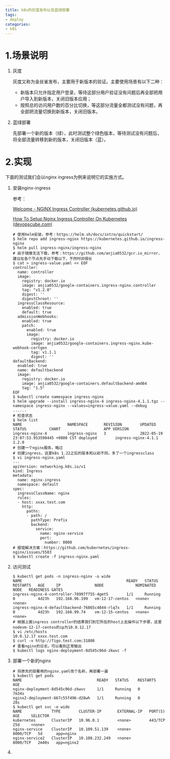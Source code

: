 ```yaml
---
title: k8s的灰度发布以及蓝绿部署
tags:
- deploy
categories:
- k8s
---
```


# 1.场景说明

1. 灰度

   灰度又称为金丝雀发布，主要用于新版本的验证。主要使用场景有以下二种：

   - 新版本只允许指定用户登录，等待这部分用户验证没有问题后再全部把用户导入到新版本，关闭旧版本应用；
   - 按照总的访问用户数的百分比切换，等这部分流量全都测试没有问题，再全部把流量切换到新版本，关闭旧版本。

2. 蓝绿部署

   先部署一个新的版本（绿），此时测试整个绿色版本，等待测试没有问题后，将全部流量转移到新的版本，关闭旧版本（蓝）。

# 2.实现

下面的测试我们会以nginx ingress为例来说明它的实施方式。

1. 安装nginx-ingress

   参考：

   [Welcome - NGINX Ingress Controller (kubernetes.github.io)](https://kubernetes.github.io/ingress-nginx/)

   [How To Setup Nginx Ingress Controller On Kubernetes (devopscube.com)](https://devopscube.com/setup-ingress-kubernetes-nginx-controller/)

   ~~~shell
   # 使用helm安装，参考：https://helm.sh/docs/intro/quickstart/
   $ helm repo add ingress-nginx https://kubernetes.github.io/ingress-nginx
   $ helm pull ingress-nginx/ingress-nginx
   # 由于镜像无法下载，参考：https://github.com/anjia0532/gcr.io_mirror，建议在各个节点先手动下载以下，不然时间很长
   $ cat > ingress-value.yaml << EOF
   controller:
     name: controller 
     image:
       registry: docker.io
       image: anjia0532/google-containers.ingress-nginx.controller
       tag: "v1.2.0"
       digest: ''
       digestChroot: ''
     ingressClassResource:
       enabled: true
       default: true
     admissionWebhooks:
       enabled: true
       patch:
         enabled: true
         image:
           registry: docker.io
           image: anjia0532/google-containers.ingress-nginx.kube-webhook-certgen
           tag: v1.1.1
           digest: ''
   defaultBackend:
     enabled: true
     name: defaultbackend
     image:
       registry: docker.io
       image: anjia0532/google-containers.defaultbackend-amd64
       tag: "1.5"
   EOF
   $ kubectl create namespace ingress-nginx
   $ helm upgrade --install ingress-nginx-4 ingress-nginx-4.1.1.tgz --namespace ingress-nginx --values=ingress-value.yaml --debug
   ......
   # 检查状态
   $ helm list
   NAME                    NAMESPACE       REVISION        UPDATED                                 STATUS          CHART                   APP VERSION
   ingress-nginx-4         ingress-nginx   3               2022-05-19 23:07:53.953598445 +0800 CST deployed        ingress-nginx-4.1.1     1.2.0
   # 创建一个nginx服务，略过
   # 创建ingress，这里k8s 1.22之后的版本和以前不同，多了一个ingressclass
   $ vi ingress-nginx.yaml
   ---
   apiVersion: networking.k8s.io/v1
   kind: Ingress
   metadata:
     name: nginx-ingress
     namespace: default
   spec:
     ingressClassName: nginx
     rules:
     - host: xxxx.test.com
       http:
         paths:
         - path: /
           pathType: Prefix
           backend:
             service:
               name: nginx-service
               port:
                 number: 8000
   # 报错解决方案：https://github.com/kubernetes/ingress-nginx/issues/5583           
   $ kubectl create -f ingress-nginx.yaml
   ~~~

2. 访问测试

   ~~~shell
   $ kubectl get pods -n ingress-nginx -o wide
   NAME                                              READY   STATUS    RESTARTS   AGE     IP               NODE              NOMINATED NODE   READINESS GATES
   ingress-nginx-4-controller-78997f755-4gmt5        1/1     Running   0          4d23h   192.168.96.199   vm-12-17-centos   <none>           <none>
   ingress-nginx-4-defaultbackend-76865c4844-rlq7x   1/1     Running   0          4d23h   192.168.99.74    vm-12-15-centos   <none>           <none>
   # 根据上面ingress controller的结果我们到它所在的host上去操作以下步骤，这里nodevm-12-17-centos的ip为10.0.12.17
   $ vi /etc/hosts
   10.0.12.17 xxxx.test.com
   $ curl -v http://figo.test.com:31808
   # 查看nginx的日志，可以看到正常输出
   $ kubectl logs nginx-deployment-8d545c96d-zkwvc -f
   ~~~

3. 部署一个新的nginx

   ~~~shell
   # 将原先的部署用的nginx.yaml改个名称，再部署一遍
   $ kubectl get pods
   NAME                                 READY   STATUS    RESTARTS   AGE
   nginx-deployment-8d545c96d-zkwvc     1/1     Running   0          7m34s
   nginx2-deployment-667c55f496-d28wh   1/1     Running   0          28s
   $ kubectl get svc -o wide
   NAME             TYPE        CLUSTER-IP       EXTERNAL-IP   PORT(S)    AGE     SELECTOR
   kubernetes       ClusterIP   10.96.0.1        <none>        443/TCP    25d     <none>
   nginx-service    ClusterIP   10.109.51.139    <none>        8000/TCP   5d      app=nginx
   nginx-service2   ClusterIP   10.108.232.249   <none>        8000/TCP   2m40s   app=nginx2
   ~~~

4. 
